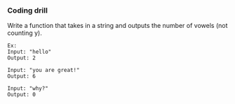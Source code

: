 ### Coding drill

Write a function that takes in a string and outputs the number of vowels (not counting y).

```
Ex:
Input: "hello"
Output: 2

Input: "you are great!"
Output: 6

Input: "why?"
Output: 0

```

